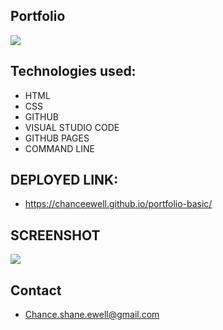 ## Portfolio
![]("https://raw.githubusercontent.com/CHANCEEWELL/portfolio-basic/master/Screen%20Shot%202021-03-08%20at%2012.59.51%20AM.png")

## Technologies used: 

- HTML
- CSS
- GITHUB
- VISUAL STUDIO CODE
- GITHUB PAGES
- COMMAND LINE

## DEPLOYED LINK:

- https://chanceewell.github.io/portfolio-basic/

## SCREENSHOT

![]("https://raw.githubusercontent.com/CHANCEEWELL/portfolio-basic/master/Screen%20Shot%202021-03-08%20at%2012.59.51%20AM.png")


## Contact

- Chance.shane.ewell@gmail.com
